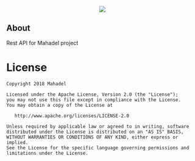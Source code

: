 <p align="center"><img src="https://avatars0.githubusercontent.com/u/45592049?s=200&v=4"></p>



## About

Rest API for Mahadel project

# License

    Copyright 2018 Mahadel

    Licensed under the Apache License, Version 2.0 (the "License");
    you may not use this file except in compliance with the License.
    You may obtain a copy of the License at

       http://www.apache.org/licenses/LICENSE-2.0

    Unless required by applicable law or agreed to in writing, software
    distributed under the License is distributed on an "AS IS" BASIS,
    WITHOUT WARRANTIES OR CONDITIONS OF ANY KIND, either express or implied.
    See the License for the specific language governing permissions and
    limitations under the License.
